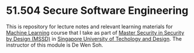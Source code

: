 # 51.504 Secure Software Engineering

This is repository for lecture notes and relevant learning materials for [Machine Learning](https://istd.sutd.edu.sg/courses/mssd/machine-learning/) course that I take as part of [Master Security in Security by Design (MSSD)](https://istd.sutd.edu.sg/education/mssd/) in [Singapore University of Techology and Design](https://www.sutd.edu.sg/). The instructor of this module is De Wen Soh.
